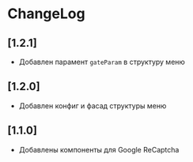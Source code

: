 # ChangeLog

## [1.2.1]
- Добавлен парамент `gateParam` в структуру меню

## [1.2.0]
- Добавлен конфиг и фасад структуры меню

## [1.1.0]
- Добавлены компоненты для Google ReCaptcha